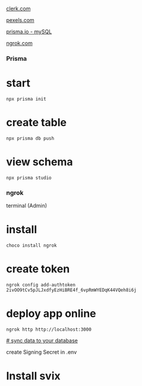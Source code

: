 [clerk.com](https://clerk.com/)

[pexels.com](https://www.pexels.com/)

[prisma.io - mySQL](https://www.prisma.io/docs/getting-started/setup-prisma/start-from-scratch/relational-databases-typescript-mysql)

[ngrok.com](https://dashboard.ngrok.com/get-started/setup/windows)


[3:35:25]:
https://www.youtube.com/watch?v=o080tU3sd0k


### Prisma
# start
```
npx prisma init
```
# create table
```
npx prisma db push
```
# view schema
```
npx prisma studio
```
### ngrok
terminal (Admin)
# install
```
choco install ngrok
```
# create token
```
ngrok config add-authtoken 2ivOO9tCv5pJLJxdfyEzHiBRE4f_6vpRmWYEDqK44VQeh8i6j
```
# deploy app online
```
ngrok http http://localhost:3000
```
[# sync data to your database](https://clerk.com/docs/integrations/webhooks/sync-data)

create Signing Secret in .env

# Install svix


